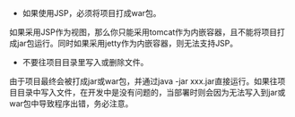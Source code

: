 - 如果使用JSP，必须将项目打成war包。

如果采用JSP作为视图，那么你只能采用tomcat作为内嵌容器，且不能将项目打成jar包运行。同时如果采用jetty作为内嵌容器，则无法支持JSP。

- 不要往项目目录里写入或删除文件。

由于项目最终会被打成jar或war包，并通过java -jar xxx.jar直接运行。如果往项目目录中写入文件，在开发中是没有问题的，当部署时则会因为无法写入到jar或war包中导致程序出错，务必注意。
